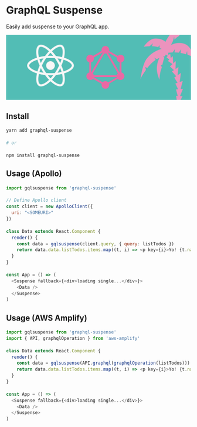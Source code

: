 # GraphQL Suspense

Easily add suspense to your GraphQL app.

![](header.jpg)

## Install

```sh
yarn add graphql-suspense

# or

npm install graphql-suspense
```

## Usage (Apollo)

```js
import gqlsuspense from 'graphql-suspense'

// Define Apollo client
const client = new ApolloClient({
  uri: "<SOMEURI>"
})

class Data extends React.Component {
  render() {
    const data = gqlsuspense(client.query, { query: listTodos })
    return data.data.listTodos.items.map((t, i) => <p key={i}>Yo! {t.name}</p>)
  }
}

const App = () => (
  <Suspense fallback={<div>loading single...</div>}>
    <Data />
  </Suspense> 
)
```

## Usage (AWS Amplify)

```js
import gqlsuspense from 'graphql-suspense'
import { API, graphqlOperation } from 'aws-amplify'

class Data extends React.Component {
  render() {
    const data = gqlsuspense(API.graphql(graphqlOperation(listTodos)))
    return data.data.listTodos.items.map((t, i) => <p key={i}>Yo! {t.name}</p>)
  }
}

const App = () => (
  <Suspense fallback={<div>loading single...</div>}>
    <Data />
  </Suspense> 
)
```
